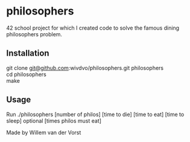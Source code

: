 # philosophers

42 school project for which I created code to solve the famous dining philosophers problem.  

## Installation
git clone git@github.com:wivdvo/philosophers.git philosophers  
cd philosophers  
make

## Usage
Run ./philosophers [number of philos] [time to die] [time to eat] [time to sleep] optional [times philos must eat]  

Made by Willem van der Vorst
